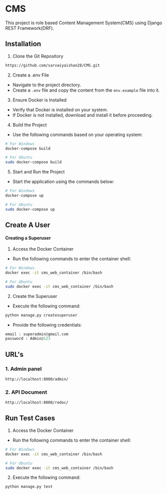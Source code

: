 # CMS

This project is role based Content Management System(CMS) using Django REST Framework(DRF).

## Installation

1. Clone the Git Repository
```bash
https://github.com/sarvaiyaishan28/CMS.git
```
2. Create a .env File

- Navigate to the project directory.
- Create a `.env` file and copy the content from the `env.example` file into it.
3. Ensure Docker is Installed

- Verify that Docker is installed on your system.
- If Docker is not installed, download and install it before proceeding.
4. Build the Project
- Use the following commands based on your operating system:
```bash
# For Windows
docker-compose build
```
```bash
# For Ubuntu
sudo docker-compose build
```
5. Start and Run the Project
- Start the application using the commands below:
```bash
# For Windows
docker-compose up
```
```bash
# For Ubuntu
sudo docker-compose up
```

## Create A User

#### Creating a Superuser
1. Access the Docker Container

- Run the following commands to enter the container shell:


```bash
# For Windows
docker exec -it cms_web_container /bin/bash
```
```bash
# For Ubuntu
sudo docker exec -it cms_web_container /bin/bash
```
2. Create the Superuser
- Execute the following command:
```bash
python manage.py createsuperuser
```
- Provide the following credentials:
```python
email : superadmin@gmail.com
password : Admin@123
```

## URL's
### 1. Admin panel
```bash
http://localhost:8000/admin/
``` 
### 2. API Document
```bash
http://localhost:8000/redoc/
```

## Run Test Cases

1. Access the Docker Container

- Run the following commands to enter the container shell:


```bash
# For Windows
docker exec -it cms_web_container /bin/bash
```
```bash
# For Ubuntu
sudo docker exec -it cms_web_container /bin/bash
```

2. Execute the following command:
```bash
python manage.py test
```